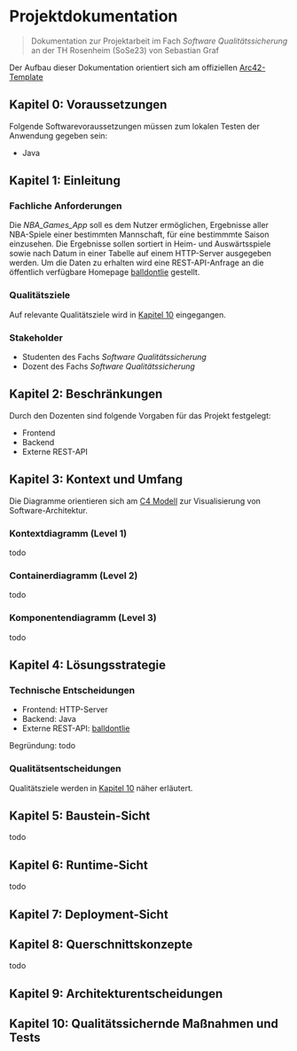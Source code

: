 # Projektdokumentation

>Dokumentation zur Projektarbeit im Fach *Software Qualitätssicherung* an der TH Rosenheim (SoSe23) von Sebastian Graf

Der Aufbau dieser Dokumentation orientiert sich am offiziellen [Arc42-Template](https://docs.arc42.org/home/)

## Kapitel 0: Voraussetzungen
Folgende Softwarevoraussetzungen müssen zum lokalen Testen der Anwendung gegeben sein: 
- Java

## Kapitel 1: Einleitung
### Fachliche Anforderungen
Die *NBA_Games_App* soll es dem Nutzer ermöglichen, Ergebnisse aller NBA-Spiele einer bestimmten Mannschaft, für eine bestimmmte Saison einzusehen. Die Ergebnisse sollen sortiert in Heim- und Auswärtsspiele sowie nach Datum in einer Tabelle auf einem HTTP-Server ausgegeben werden. 
Um die Daten zu erhalten wird eine REST-API-Anfrage an die öffentlich verfügbare Homepage [balldontlie](https://www.balldontlie.io/) gestellt. 
### Qualitätsziele
Auf relevante Qualitätsziele wird in [Kapitel 10](#Kapitel-10-qualität) eingegangen.
### Stakeholder
- Studenten des Fachs *Software Qualitätssicherung*
- Dozent des Fachs *Software Qualitätssicherung*

## Kapitel 2: Beschränkungen
Durch den Dozenten sind folgende Vorgaben für das Projekt festgelegt: 
- Frontend
- Backend
- Externe REST-API

## Kapitel 3: Kontext und Umfang
Die Diagramme orientieren sich am [C4 Modell](https://c4model.com/) zur Visualisierung von Software-Architektur.

### Kontextdiagramm (Level 1)
todo

### Containerdiagramm (Level 2)
todo

### Komponentendiagramm (Level 3)
todo

## Kapitel 4: Lösungsstrategie
### Technische Entscheidungen
- Frontend: HTTP-Server
- Backend: Java
- Externe REST-API: [balldontlie](https://www.balldontlie.io/)

Begründung: 
todo

### Qualitätsentscheidungen
Qualitätsziele werden in [Kapitel 10](#kapitel-10-qualität) näher erläutert.

## Kapitel 5: Baustein-Sicht
todo

## Kapitel 6: Runtime-Sicht
todo

## Kapitel 7: Deployment-Sicht

## Kapitel 8: Querschnittskonzepte
todo

## Kapitel 9: Architekturentscheidungen

## Kapitel 10: Qualitätssichernde Maßnahmen und Tests

